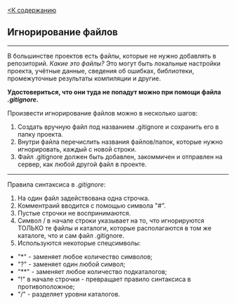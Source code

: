 [<К содержанию](./readme.md)

## Игнорирование файлов

---

В большинстве проектов есть файлы, которые не нужно добавлять в репозиторий. *Какие это файлы?* Это могут быть локальные настройки проекта, учётные данные, сведения об ошибках, библиотеки, промежуточные результаты компиляции и другие.


**Удостовериться, что они туда не попадут можно при помощи файла *.gitignore*.**

Произвести игнорирование файлов можно в несколько шагов:

1. Создать вручную файл под названием .gitignore и сохранить его в папку проекта.
2. Внутри файла перечислить названия файлов/папок, которые нужно игнорировать, каждый с новой строки.
3. Файл .gitignore должен быть добавлен, закоммичен и отправлен на сервер, как любой другой файл в проекте.

---

Правила синтаксиса в *.gitignore*:

1. На один файл задействована одна строчка.
2. Комментраий вводится с помощью символа "#".
3. Пустые строчки не воспринимаются.
4. Символ / в начале строки указывает на то, что игнорируются  ТОЛЬКО те файлы и каталоги, которые располагаются в том же каталоге, что и сам файл .gitignore.
5. Используются некоторые спецсимволы:
  - "*" - заменяет любое количество символов;
  - "?" - заменяет один любой символ;
  - "**" - заменяет любое количество подкаталогов;
  - "!" в начале строчки - превращает правило синтаксиса в противоположное;
  - "/" - разделяет уровни каталогов.

  